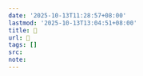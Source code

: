 ```yaml
---
date: '2025-10-13T11:28:57+08:00'
lastmod: '2025-10-13T13:04:51+08:00'
title: 󰟟
url: 󰟟
tags: []
src:
note:
---
```

